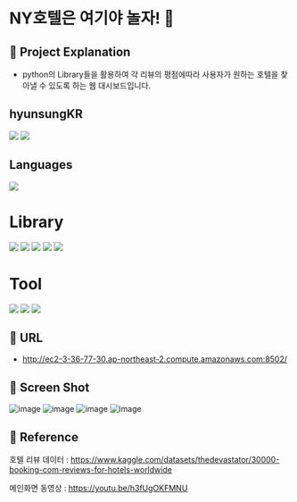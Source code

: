 # NY호텔은 여기야 놀자! 👀
## 📌 Project Explanation 
* python의 Library들을 활용하여 각 리뷰의 평점에따라 사용자가 원하는 호텔을 찾아낼 수 있도록 하는 웹 대시보드입니다.


## hyunsungKR
<a href="https://github.com/hyunsungKR/"><img src="https://img.shields.io/badge/GitHub-181717?style=flat-square&logo=GitHub&logoColor=white"/></a> <a href="https://hyunsungstory.tistory.com/"><img src="https://img.shields.io/badge/Tistory-466BB0?style=flat-square&logo=Tistory&logoColor=white"/></a>

## Languages
<img src="https://img.shields.io/badge/Python-3776AB?style=flat-square&logo=Python&logoColor=white"/>



# Library
<img src="https://img.shields.io/badge/NumPy-013243?style=flat-square&logo=NumPy&logoColor=white"/> <img src="https://img.shields.io/badge/pandas-150458?style=flat-square&logo=pandas&logoColor=white"/> <img src="https://img.shields.io/badge/Streamlit-FF4B4B?style=flat-square&logo=Streamlit&logoColor=white"/> <img src="https://img.shields.io/badge/matplotlib.pyplot-40AEF0?style=flat-square&logo=&logoColor=white"/> <img src="https://img.shields.io/badge/Seaborn-006600?style=flat-square&logo=&logoColor=white"/> 

# Tool
<img src="https://img.shields.io/badge/Visual Studio Code-007ACC?style=flat-square&logo=Visual Studio Code&logoColor=white"/> <img src="https://img.shields.io/badge/Anaconda-44A833?style=flat-square&logo=Anaconda&logoColor=white"/> <img src="https://img.shields.io/badge/Amazon AWS-232F3E?style=flat-square&logo=Amazon AWS&logoColor=white"/> 

## 📌 URL
  - http://ec2-3-36-77-30.ap-northeast-2.compute.amazonaws.com:8502/

## 📌 Screen Shot
![image](https://user-images.githubusercontent.com/120348500/207800332-72945408-0875-4355-9b2f-90450b909d34.png)
![image](https://user-images.githubusercontent.com/120348500/207800402-d3d495ae-9ea0-43de-afa7-552a92081c5f.png)
![image](https://user-images.githubusercontent.com/120348500/207800476-e78001d3-a893-4aeb-b799-1f7d96e44b47.png)
![image](https://user-images.githubusercontent.com/120348500/207800570-490bc326-57f0-46ab-9c0f-ba4700d89767.png)


## 📌 Reference

호텔 리뷰 데이터 : https://www.kaggle.com/datasets/thedevastator/30000-booking-com-reviews-for-hotels-worldwide

메인화면 동영상 : https://youtu.be/h3fUgOKFMNU
